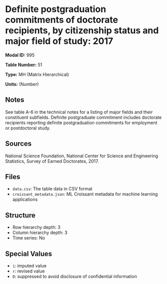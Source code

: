 # Definite postgraduation commitments of doctorate recipients, by citizenship status and major field of study: 2017

**Modal ID:** 995

**Table Number:** 51

**Type:** MH (Matrix Hierarchical)

**Units:** (Number)

## Notes

See table A-6 in the technical notes for a listing of major fields and their constituent subfields. Definite postgraduate commitment includes doctorate recipients reporting definite postgraduation commitments for employment or postdoctoral study.

## Sources

National Science Foundation, National Center for Science and Engineering Statistics, Survey of Earned Doctorates, 2017.

## Files

- `data.csv`: The table data in CSV format
- `croissant_metadata.json`: ML Croissant metadata for machine learning applications

## Structure

- Row hierarchy depth: 3
- Column hierarchy depth: 3
- Time series: No

## Special Values

- `i`: imputed value
- `r`: revised value
- `D`: suppressed to avoid disclosure of confidential information
